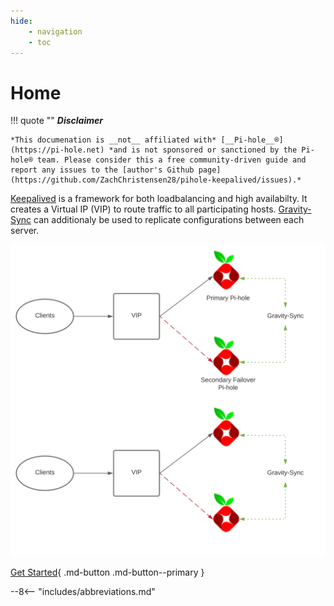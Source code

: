 ```yaml
---
hide:
    - navigation
    - toc
---
```

# Home

!!! quote ""
    __*Disclaimer*__

    *This documenation is __not__ affiliated with* [__Pi-hole__®](https://pi-hole.net) *and is not sponsored or sanctioned by the Pi-hole® team. Please consider this a free community-driven guide and report any issues to the [author's Github page](https://github.com/ZachChristensen28/pihole-keepalived/issues).*

[Keepalived](https://keepalived.org/) is a framework for both loadbalancing and high availabilty. It creates a Virtual IP (VIP) to route traffic to all participating hosts. [Gravity-Sync](https://github.com/vmstan/gravity-sync) can additionaly be used to replicate configurations between each server.

![Simple Diagram](images/ph-diagram.svg#only-light)
![Simple Diagram](images/ph-diagram-drk.svg#only-dark)

[Get Started](getting-started/tested-configuration/){ .md-button .md-button--primary }

--8<-- "includes/abbreviations.md"
